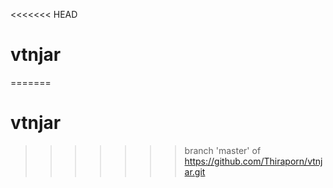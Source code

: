 <<<<<<< HEAD
# vtnjar
=======
# vtnjar
>>>>>>> branch 'master' of https://github.com/Thiraporn/vtnjar.git
